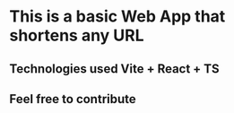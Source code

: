 # This is a basic Web App that shortens any URL #



## Technologies used Vite + React + TS



## Feel free to contribute